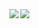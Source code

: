 
<img align="left" src="https://github-readme-stats.vercel.app/api?username=tagcopperlight&count_private=true&show_icons=true&theme=github_dark&border_radius=13&include_all_commits=true&border_color=7B7D80&custom_title=GitHub%20Stats" />
<img src="https://github-readme-stats.vercel.app/api/top-langs/?username=tagcopperlight&layout=compact&theme=github_dark&border_radius=13&border_color=7B7D80"/>
